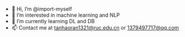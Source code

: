 - 👋 Hi, I’m @import-myself
- 👀 I’m interested in machine learning and NLP
- 🌱 I’m currently learning DL and DB
- 📫 Contact me at tanhaoran1321@ruc.edu.cn or 1379497717@qq.com


